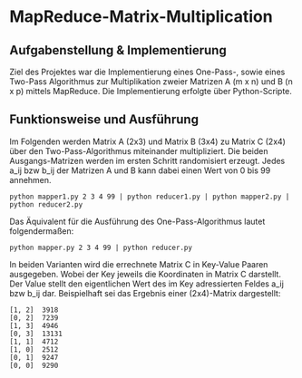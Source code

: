 # MapReduce-Matrix-Multiplication

## Aufgabenstellung & Implementierung
Ziel des Projektes war die Implementierung eines One-Pass-, sowie eines Two-Pass Algorithmus zur Multiplikation zweier Matrizen A (m x n) und B (n x p) mittels MapReduce. Die Implementierung erfolgte über Python-Scripte.

## Funktionsweise und Ausführung
Im Folgenden werden Matrix A (2x3) und Matrix B (3x4) zu Matrix C (2x4) über den Two-Pass-Algorithmus miteinander multipliziert. Die beiden Ausgangs-Matrizen werden im ersten Schritt randomisiert erzeugt. Jedes a_ij bzw b_ij der Matrizen A und B kann dabei einen Wert von 0 bis 99 annehmen.

```python mapper1.py 2 3 4 99 | python reducer1.py | python mapper2.py | python reducer2.py```

Das Äquivalent für die Ausführung des One-Pass-Algorithmus lautet folgendermaßen:

```python mapper.py 2 3 4 99 | python reducer.py``` 

In beiden Varianten wird die errechnete Matrix C in Key-Value Paaren ausgegeben. Wobei der Key jeweils die Koordinaten in Matrix C darstellt. Der Value stellt den eigentlichen Wert des im Key adressierten Feldes a_ij bzw b_ij dar. Beispielhaft sei das Ergebnis einer (2x4)-Matrix dargestellt:

```
[1, 2]  3918
[0, 2]  7239
[1, 3]  4946
[0, 3]  13131
[1, 1]  4712
[1, 0]  2512
[0, 1]  9247
[0, 0]  9290
```
